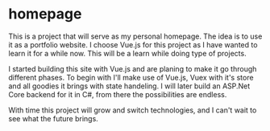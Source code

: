 # homepage

This is a project that will serve as my personal homepage. The idea is to use it as a portfolio website. I choose Vue.js for this project as I have wanted to learn it for a while now. This will be a learn while doing type of projects.

I started building this site with Vue.js and are planing to make it go through different phases. To begin with I'll make use of Vue.js, Vuex with it's store and all goodies it brings with state handeling. I will later build an ASP.Net Core backend for it in C#, from there the possibilities are endless.

With time this project will grow and switch technologies, and I can't wait to see what the future brings.
